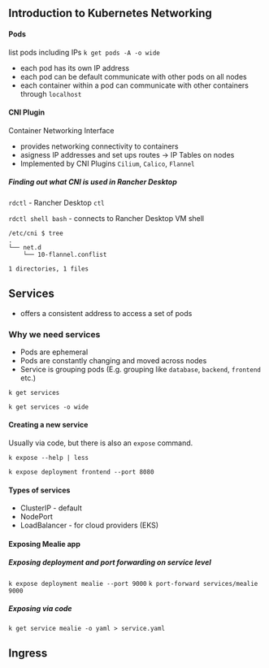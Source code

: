 ## Introduction to Kubernetes Networking


#### Pods

list pods including IPs
`k get pods -A -o wide`

- each pod has its own IP address
- each pod can be default communicate with other pods on all nodes
- each container within a pod can communicate with other containers through `localhost`

#### CNI Plugin

Container Networking Interface

- provides networking connectivity to containers
- asigness IP addresses and set ups routes -> IP Tables on nodes
- Implemented by CNI Plugins `Cilium`, `Calico`, `Flannel`

##### Finding out what CNI is used in Rancher Desktop

`rdctl` - Rancher Desktop `ctl`

`rdctl shell bash` - connects to Rancher Desktop VM shell

```
/etc/cni $ tree
.
└── net.d
    └── 10-flannel.conflist

1 directories, 1 files
```


## Services

- offers a consistent address to access a set of pods

### Why we need services

- Pods are ephemeral
- Pods are constantly changing and moved across nodes
- Service is grouping pods (E.g. grouping like `database`, `backend`, `frontend` etc.)

`k get services`

`k get services -o wide`

#### Creating a new service

Usually via code, but there is also an `expose` command.

`k expose --help | less`

`k expose deployment frontend --port 8080`

#### Types of services

- ClusterIP - default
- NodePort
- LoadBalancer - for cloud providers (EKS)

#### Exposing Mealie app

##### Exposing deployment and port forwarding on service level 

`k expose deployment mealie --port 9000`
`k port-forward services/mealie 9000`

##### Exposing via code

`k get service mealie -o yaml > service.yaml`



## Ingress
